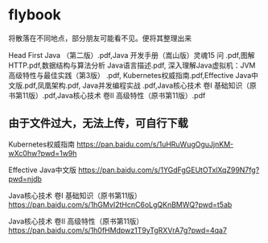 # flybook
将散落在不同地点，部分朋友可能看不见。便将其整理出来

Head First Java （第二版）.pdf,Java 开发手册（嵩山版）灵魂15 问 .pdf,图解HTTP.pdf,数据结构与算法分析 Java语言描述.pdf,
深入理解Java虚拟机：JVM高级特性与最佳实践（第3版） .pdf, Kubernetes权威指南.pdf,Effective Java中文版.pdf,凤凰架构.pdf,
Java并发编程实战 .pdf,Java核心技术 卷I 基础知识（原书第11版）.pdf,Java核心技术 卷II 高级特性（原书第11版）.pdf

## 由于文件过大，无法上传，可自行下载
Kubernetes权威指南 
https://pan.baidu.com/s/1uHRuWugOguJjnKM-wXc0hw?pwd=1w9h

Effective Java中文版 
https://pan.baidu.com/s/1YGdFgGEUtOTxlXqZ99N7fg?pwd=njdb

Java核心技术 卷I 基础知识（原书第11版）
https://pan.baidu.com/s/1hGMvI2tHcnC6oLgQKnBMWQ?pwd=t5ab

Java核心技术 卷II 高级特性（原书第11版）
https://pan.baidu.com/s/1h0fHMdpwz1T9yTgRXVrA7g?pwd=4qa7
